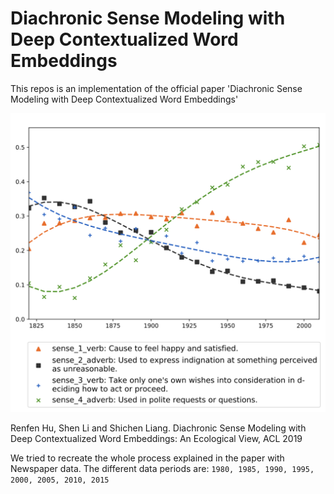 # Diachronic Sense Modeling with Deep Contextualized Word Embeddings

This repos is an implementation of the official paper 
'Diachronic Sense Modeling with Deep Contextualized Word Embeddings'

![image](img/graph.png)

Renfen Hu, Shen Li and Shichen Liang. Diachronic Sense Modeling with Deep Contextualized Word Embeddings: An Ecological View, ACL 2019

We tried to recreate the whole process explained in the paper with Newspaper data.
The different data periods are: ``` 1980, 1985, 1990, 1995, 2000, 2005, 2010, 2015 ```


